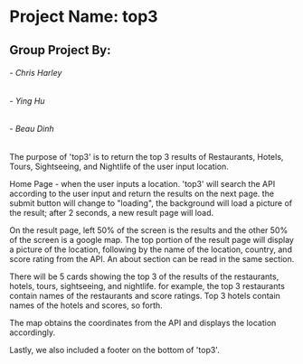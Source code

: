 # Project Name: top3

## Group Project By:

###### - Chris Harley
###### - Ying Hu
###### - Beau Dinh

The purpose of 'top3' is to return the top 3 results of Restaurants, Hotels, Tours, Sightseeing, and Nightlife of the user input location.

Home Page - when the user inputs a location. 'top3' will search the API according to the user input and return the results on the next page. the submit button will change to "loading", the background will load a picture of the result; after 2 seconds, a new result page will load.

On the result page, left 50% of the screen is the results and the other 50% of the screen is a google map.
The top portion of the result page will display a picture of the location, following by the name of the location, country, and score rating from the API. An about section can be read in the same section.

There will be 5 cards showing the top 3 of the results of the restaurants, hotels, tours, sightseeing, and nightlife. for example, the top 3 restaurants contain names of the restaurants and score ratings. Top 3 hotels contain names of the hotels and scores, so forth.

The map obtains the coordinates from the API and displays the location accordingly.

Lastly, we also included a footer on the bottom of 'top3'.
